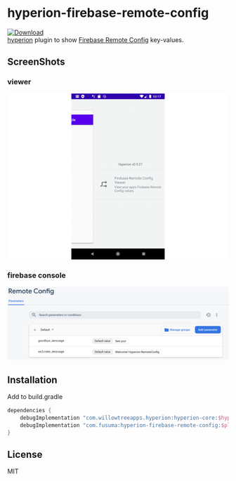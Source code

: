# hyperion-firebase-remote-config
[ ![Download](https://api.bintray.com/packages/k-tomoyasu/maven/hyperion-firebase-remote-config/images/download.svg?version=1.0.1) ](https://bintray.com/k-tomoyasu/maven/hyperion-firebase-remote-config/1.0.1/link)  
[hyperion](https://github.com/willowtreeapps/Hyperion-Android) plugin to show [Firebase Remote Config](https://firebase.google.com/docs/remote-config/) key-values.

## ScreenShots
### viewer
![config-viewer](art/plugin-demo.gif)
### firebase console
![console](art/firebase-console.png)

## Installation
Add to build.gradle
```groovy
dependencies {
	debugImplementation "com.willowtreeapps.hyperion:hyperion-core:$hyperion_version"
    debugImplementation "com.fusuma:hyperion-firebase-remote-config:$plugin_version"
}
```

## License
MIT